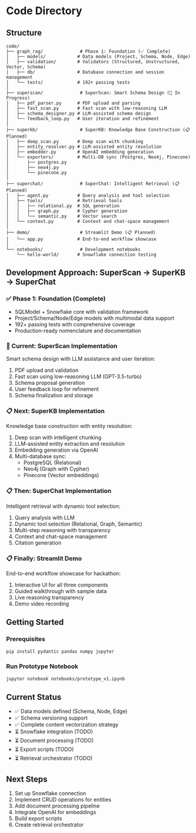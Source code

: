 # Code Directory

## Structure

```
code/
├── graph_rag/              # Phase 1: Foundation (✅ Complete)
│   ├── models/            # Data models (Project, Schema, Node, Edge)
│   ├── validation/        # Validators (Structured, Unstructured, Vector, Schema)
│   ├── db/                # Database connection and session management
│   └── tests/             # 192+ passing tests
│
├── superscan/              # SuperScan: Smart Schema Design (🚧 In Progress)
│   ├── pdf_parser.py      # PDF upload and parsing
│   ├── fast_scan.py       # Fast scan with low-reasoning LLM
│   ├── schema_designer.py # LLM-assisted schema design
│   └── feedback_loop.py   # User iteration and refinement
│
├── superkb/                # SuperKB: Knowledge Base Construction (📋 Planned)
│   ├── deep_scan.py       # Deep scan with chunking
│   ├── entity_resolver.py # LLM-assisted entity resolution
│   ├── embedder.py        # OpenAI embedding generation
│   └── exporters/         # Multi-DB sync (Postgres, Neo4j, Pinecone)
│       ├── postgres.py
│       ├── neo4j.py
│       └── pinecone.py
│
├── superchat/              # SuperChat: Intelligent Retrieval (📋 Planned)
│   ├── agent.py           # Query analysis and tool selection
│   ├── tools/             # Retrieval tools
│   │   ├── relational.py  # SQL generation
│   │   ├── graph.py       # Cypher generation
│   │   └── semantic.py    # Vector search
│   └── context.py         # Context and chat-space management
│
├── demo/                   # Streamlit Demo (📋 Planned)
│   └── app.py             # End-to-end workflow showcase
│
└── notebooks/              # Development notebooks
    └── hello-world/       # Snowflake connection testing
```

## Development Approach: SuperScan → SuperKB → SuperChat

### ✅ Phase 1: Foundation (Complete)
- SQLModel + Snowflake core with validation framework
- Project/Schema/Node/Edge models with multimodal data support
- 192+ passing tests with comprehensive coverage
- Production-ready nomenclature and documentation

### 🚧 Current: SuperScan Implementation
Smart schema design with LLM assistance and user iteration:
1. PDF upload and validation
2. Fast scan using low-reasoning LLM (GPT-3.5-turbo)
3. Schema proposal generation
4. User feedback loop for refinement
5. Schema finalization and storage

### 📋 Next: SuperKB Implementation
Knowledge base construction with entity resolution:
1. Deep scan with intelligent chunking
2. LLM-assisted entity extraction and resolution
3. Embedding generation via OpenAI
4. Multi-database sync:
   - PostgreSQL (Relational)
   - Neo4j (Graph with Cypher)
   - Pinecone (Vector embeddings)

### 📋 Then: SuperChat Implementation
Intelligent retrieval with dynamic tool selection:
1. Query analysis with LLM
2. Dynamic tool selection (Relational, Graph, Semantic)
3. Multi-step reasoning with transparency
4. Context and chat-space management
5. Citation generation

### 📋 Finally: Streamlit Demo
End-to-end workflow showcase for hackathon:
1. Interactive UI for all three components
2. Guided walkthrough with sample data
3. Live reasoning transparency
4. Demo video recording

## Getting Started

### Prerequisites
```bash
pip install pydantic pandas numpy jupyter
```

### Run Prototype Notebook
```bash
jupyter notebook notebooks/prototype_v1.ipynb
```

## Current Status
- ✅ Data models defined (Schema, Node, Edge)
- ✅ Schema versioning support
- ✅ Complete content vectorization strategy
- ⏳ Snowflake integration (TODO)
- ⏳ Document processing (TODO)
- ⏳ Export scripts (TODO)
- ⏳ Retrieval orchestrator (TODO)

## Next Steps
1. Set up Snowflake connection
2. Implement CRUD operations for entities
3. Add document processing pipeline
4. Integrate OpenAI for embeddings
5. Build export scripts
6. Create retrieval orchestrator
